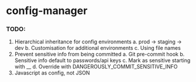 # config-manager

### TODO:
1. Hierarchical inheritance for config environments
    a. prod -> staging -> dev
    b. Customisation for additional environments
    c. Using file names
2. Prevent sensitive info from being committed
    a. Git pre-commit hook
    b. Sensitive info default to passwords/api keys
    c. Mark as sensitive starting with __
    d. Override with DANGEROUSLY_COMMIT_SENSITIVE_INFO
3. Javascript as config, not JSON
